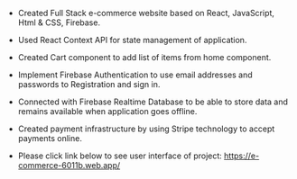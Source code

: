 * Created Full Stack e-commerce website based on React, JavaScript, Html & CSS, Firebase.
* Used React Context API for state management of application.
* Created Cart component to add list of items from home component.
* Implement Firebase Authentication to use email addresses and passwords to Registration and sign in.
* Connected with Firebase Realtime Database to be able to store data and remains available when application goes offline.
* Created payment infrastructure by using Stripe technology to accept payments online.

* Please click link below to see user interface of project: 
https://e-commerce-6011b.web.app/

